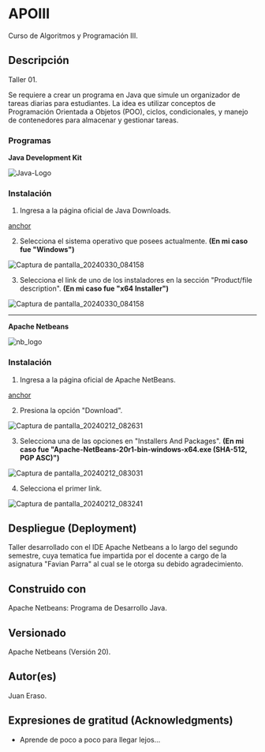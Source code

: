 # APOIII

Curso de Algoritmos y Programación III.

## Descripción
Taller 01.

Se requiere a crear un programa en Java que simule un organizador de tareas diarias para estudiantes. 
La idea es utilizar conceptos de Programación Orientada a Objetos (POO), ciclos, condicionales, y manejo de contenedores para almacenar y gestionar tareas.

### Programas

**Java Development Kit**

![Java-Logo](https://github.com/JuanEraso23/APOIII-taller01/assets/144852394/a7f3bdf9-f227-4a2c-83de-b44e7cc8fab2)

### Instalación

1. Ingresa a la página oficial de Java Downloads.

[anchor](https://www.oracle.com/co/java/technologies/downloads/#jdk22-windows)

2. Selecciona el sistema operativo que posees actualmente.
   **(En mi caso fue "Windows")**

![Captura de pantalla_20240330_084158](https://github.com/JuanEraso23/APOIII-taller01/assets/144852394/5dcebd50-666d-4f56-8de1-23d844866c2f)

3. Selecciona el link de uno de los instaladores en la sección "Product/file description".
   **(En mi caso fue "x64 Installer")**
   
![Captura de pantalla_20240330_084158](https://github.com/JuanEraso23/APOIII-taller01/assets/144852394/5dcebd50-666d-4f56-8de1-23d844866c2f)

---
**Apache Netbeans**

![nb_logo](https://github.com/JuanEraso23/APOIII/assets/144852394/c643765f-6565-4ddd-9f9b-18ffcd175577)

### Instalación

1. Ingresa a la página oficial de Apache NetBeans.

[anchor](https://netbeans.apache.org/front/main/)

2. Presiona la opción "Download".

![Captura de pantalla_20240212_082631](https://github.com/JuanEraso23/APOIII/assets/144852394/cee67e70-b518-42d8-aee3-f2945c215f44)

3. Selecciona una de las opciones en "Installers And Packages".
   **(En mi caso fue "Apache-NetBeans-20r1-bin-windows-x64.exe (SHA-512, PGP ASC)")**
   
![Captura de pantalla_20240212_083031](https://github.com/JuanEraso23/APOIII/assets/144852394/6442027d-04c9-49fd-9706-e5bbc9d23f55)

4. Selecciona el primer link.

![Captura de pantalla_20240212_083241](https://github.com/JuanEraso23/APOIII/assets/144852394/af0ae85d-bbc8-45f5-8a91-e272141244a4)

## Despliegue (Deployment)

Taller desarrollado con el IDE Apache Netbeans a lo largo del segundo semestre, 
cuya tematica fue impartida por el docente a cargo de la asignatura "Favian Parra" 
al cual se le otorga su debido agradecimiento.

## Construido con

Apache Netbeans: Programa de Desarrollo Java.

## Versionado

Apache Netbeans (Versión 20).

## Autor(es)

Juan Eraso.

## Expresiones de gratitud (Acknowledgments)

* Aprende de poco a poco para llegar lejos...
